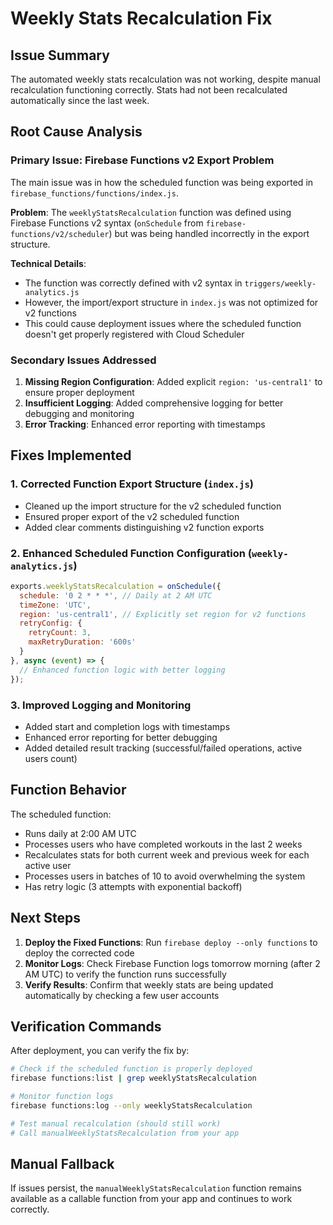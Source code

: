 # Weekly Stats Recalculation Fix

## Issue Summary
The automated weekly stats recalculation was not working, despite manual recalculation functioning correctly. Stats had not been recalculated automatically since the last week.

## Root Cause Analysis

### Primary Issue: Firebase Functions v2 Export Problem
The main issue was in how the scheduled function was being exported in `firebase_functions/functions/index.js`. 

**Problem**: The `weeklyStatsRecalculation` function was defined using Firebase Functions v2 syntax (`onSchedule` from `firebase-functions/v2/scheduler`) but was being handled incorrectly in the export structure.

**Technical Details**:
- The function was correctly defined with v2 syntax in `triggers/weekly-analytics.js`
- However, the import/export structure in `index.js` was not optimized for v2 functions
- This could cause deployment issues where the scheduled function doesn't get properly registered with Cloud Scheduler

### Secondary Issues Addressed
1. **Missing Region Configuration**: Added explicit `region: 'us-central1'` to ensure proper deployment
2. **Insufficient Logging**: Added comprehensive logging for better debugging and monitoring
3. **Error Tracking**: Enhanced error reporting with timestamps

## Fixes Implemented

### 1. Corrected Function Export Structure (`index.js`)
- Cleaned up the import structure for the v2 scheduled function
- Ensured proper export of the v2 scheduled function
- Added clear comments distinguishing v2 function exports

### 2. Enhanced Scheduled Function Configuration (`weekly-analytics.js`)
```javascript
exports.weeklyStatsRecalculation = onSchedule({
  schedule: '0 2 * * *', // Daily at 2 AM UTC
  timeZone: 'UTC',
  region: 'us-central1', // Explicitly set region for v2 functions
  retryConfig: {
    retryCount: 3,
    maxRetryDuration: '600s'
  }
}, async (event) => {
  // Enhanced function logic with better logging
});
```

### 3. Improved Logging and Monitoring
- Added start and completion logs with timestamps
- Enhanced error reporting for better debugging
- Added detailed result tracking (successful/failed operations, active users count)

## Function Behavior
The scheduled function:
- Runs daily at 2:00 AM UTC
- Processes users who have completed workouts in the last 2 weeks
- Recalculates stats for both current week and previous week for each active user
- Processes users in batches of 10 to avoid overwhelming the system
- Has retry logic (3 attempts with exponential backoff)

## Next Steps
1. **Deploy the Fixed Functions**: Run `firebase deploy --only functions` to deploy the corrected code
2. **Monitor Logs**: Check Firebase Function logs tomorrow morning (after 2 AM UTC) to verify the function runs successfully
3. **Verify Results**: Confirm that weekly stats are being updated automatically by checking a few user accounts

## Verification Commands
After deployment, you can verify the fix by:
```bash
# Check if the scheduled function is properly deployed
firebase functions:list | grep weeklyStatsRecalculation

# Monitor function logs
firebase functions:log --only weeklyStatsRecalculation

# Test manual recalculation (should still work)
# Call manualWeeklyStatsRecalculation from your app
```

## Manual Fallback
If issues persist, the `manualWeeklyStatsRecalculation` function remains available as a callable function from your app and continues to work correctly.